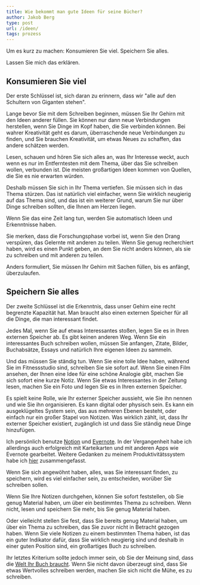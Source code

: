 ```yaml
---
title: Wie bekommt man gute Ideen für seine Bücher?
author: Jakob Berg
type: post
url: /ideen/
tags: prozess
---
```


Um es kurz zu machen: Konsumieren Sie viel. Speichern Sie alles.

Lassen Sie mich das erklären.

## Konsumieren Sie viel

Der erste Schlüssel ist, sich daran zu erinnern, dass wir "alle auf den Schultern von Giganten stehen". 

Lange bevor Sie mit dem Schreiben beginnen, müssen Sie Ihr Gehirn mit den Ideen anderer füllen. Sie können nur dann neue Verbindungen herstellen, wenn Sie Dinge im Kopf haben, die Sie verbinden können. Bei wahrer Kreativität geht es darum, überraschende neue Verbindungen zu finden, und Sie brauchen Kreativität, um etwas Neues zu schaffen, das andere schätzen werden. 

Lesen, schauen und hören Sie sich alles an, was Ihr Interesse weckt, auch wenn es nur im Entferntesten mit dem Thema, über das Sie schreiben wollen, verbunden ist.  Die meisten großartigen Ideen kommen von Quellen, die Sie es nie erwarten würden. 

Deshalb müssen Sie sich in Ihr Thema vertiefen. Sie müssen sich in das Thema stürzen. Das ist natürlich viel einfacher, wenn Sie wirklich neugierig auf das Thema sind, und das ist ein weiterer Grund, warum Sie nur über Dinge schreiben sollten, die Ihnen am Herzen liegen. 

Wenn Sie das eine Zeit lang tun, werden Sie automatisch Ideen und Erkenntnisse haben. 

Sie merken, dass die Forschungsphase vorbei ist, wenn Sie den Drang verspüren, das Gelernte mit anderen zu teilen. Wenn Sie genug recherchiert haben, wird es einen Punkt geben, an dem Sie nicht anders können, als sie zu schreiben und mit anderen zu teilen. 

Anders formuliert, Sie müssen Ihr Gehirn mit Sachen füllen, bis es anfängt, überzulaufen. 

## Speichern Sie alles

Der zweite Schlüssel ist die Erkenntnis, dass unser Gehirn eine recht begrenzte Kapazität hat. Man braucht also einen externen Speicher für all die Dinge, die man interessant findet. 

Jedes Mal, wenn Sie auf etwas Interessantes stoßen, legen Sie es in Ihren externen Speicher ab. Es gibt keinen anderen Weg. Wenn Sie ein interessantes Buch schreiben wollen, müssen Sie anfangen, Zitate, Bilder, Buchabsätze, Essays und natürlich Ihre eigenen Ideen zu sammeln.

Und das müssen Sie ständig tun. Wenn Sie eine tolle Idee haben, während Sie im Fitnessstudio sind, schreiben Sie sie sofort auf. Wenn Sie einen Film ansehen, der Ihnen eine Idee für eine schöne Analogie gibt, machen Sie sich sofort eine kurze Notiz. Wenn Sie etwas Interessantes in der Zeitung lesen, machen Sie ein Foto und legen Sie es in Ihren externen Speicher. 

Es spielt keine Rolle, wie Ihr externer Speicher aussieht, wie Sie ihn nennen und wie Sie ihn organisieren. Es kann digital oder physisch sein. Es kann ein ausgeklügeltes System sein, das aus mehreren Ebenen besteht, oder einfach nur ein großer Stapel von Notizen. Was wirklich zählt, ist, dass Ihr externer Speicher existiert, zugänglich ist und dass Sie ständig neue Dinge hinzufügen. 

Ich persönlich benutze [Notion](https://www.notion.so/) und [Evernote](https://evernote.com/intl/de). In der Vergangenheit habe ich allerdings auch erfolgreich mit Karteikarten und mit anderen Apps wie Evernote gearbeitet. Weitere Gedanken zu meinem Produktivitätssystem habe ich [hier](/produktivitaet) zusammengefasst.

Wenn Sie sich angewöhnt haben, alles, was Sie interessant finden, zu speichern, wird es viel einfacher sein, zu entscheiden, worüber Sie schreiben sollen. 

Wenn Sie Ihre Notizen durchgehen, können Sie sofort feststellen, ob Sie genug Material haben, um über ein bestimmtes Thema zu schreiben. Wenn nicht, lesen und speichern Sie mehr, bis Sie genug Material haben. 

Oder vielleicht stellen Sie fest, dass Sie bereits genug Material haben, um über ein Thema zu schreiben, das Sie zuvor nicht in Betracht gezogen haben. Wenn Sie viele Notizen zu einem bestimmten Thema haben, ist das ein guter Indikator dafür, dass Sie wirklich neugierig sind und deshalb in einer guten Position sind, ein großartiges Buch zu schreiben. 

Ihr letztes Kriterium sollte jedoch immer sein, ob Sie der Meinung sind, dass die [Welt Ihr Buch braucht](/thema). Wenn Sie nicht davon überzeugt sind, dass Sie etwas Wertvolles schreiben werden, machen Sie sich nicht die Mühe, es zu schreiben. 



